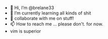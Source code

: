 - 👋 Hi, I’m @brelane33
- 🌱 I’m currently learning all kinds of shit
- 💞️ collaborate with me on stuff! 
- 📫 How to reach me ... please don't. for now.
- vim is superior

<!---
brelane33/brelane33 is a ✨ special ✨ repository because its `README.md` (this file) appears on your GitHub profile.
You can click the Preview link to take a look at your changes.
--->
